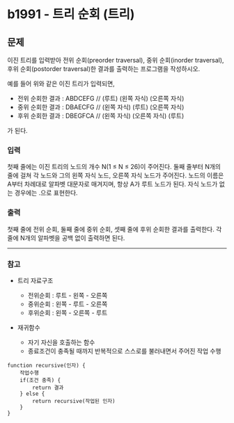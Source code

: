 # b1991 - 트리 순회 (트리)

## 문제

이진 트리를 입력받아 전위 순회(preorder traversal), 중위 순회(inorder traversal), 후위 순회(postorder traversal)한 결과를 출력하는 프로그램을 작성하시오.

예를 들어 위와 같은 이진 트리가 입력되면,

- 전위 순회한 결과 : ABDCEFG // (루트) (왼쪽 자식) (오른쪽 자식)
- 중위 순회한 결과 : DBAECFG // (왼쪽 자식) (루트) (오른쪽 자식)
- 후위 순회한 결과 : DBEGFCA // (왼쪽 자식) (오른쪽 자식) (루트)

가 된다.

### 입력

첫째 줄에는 이진 트리의 노드의 개수 N(1 ≤ N ≤ 26)이 주어진다. 둘째 줄부터 N개의 줄에 걸쳐 각 노드와 그의 왼쪽 자식 노드, 오른쪽 자식 노드가 주어진다. 노드의 이름은 A부터 차례대로 알파벳 대문자로 매겨지며, 항상 A가 루트 노드가 된다. 자식 노드가 없는 경우에는 .으로 표현한다.

### 출력

첫째 줄에 전위 순회, 둘째 줄에 중위 순회, 셋째 줄에 후위 순회한 결과를 출력한다. 각 줄에 N개의 알파벳을 공백 없이 출력하면 된다.


---

### 참고
- 트리 자료구조
    - 전위순회 : 루트 - 왼쪽 - 오른쪽
    - 중위순회 : 왼쪽 - 루트 - 오른쪽
    - 후위순회 : 왼쪽 - 오른쪽 - 루트

- 재귀함수
    - 자기 자신을 호출하는 함수
    - 종료조건이 충족될 때까지 반복적으로 스스로를 불러내면서 주어진 작업 수행
    
```
function recursive(인자) {
    작업수행
    if(조건 충족) {
        return 결과
    } else {
        return recursive(작업된 인자)
    }
}
```